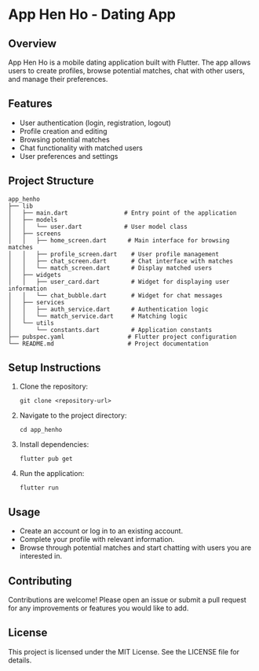 # App Hen Ho - Dating App

## Overview
App Hen Ho is a mobile dating application built with Flutter. The app allows users to create profiles, browse potential matches, chat with other users, and manage their preferences.

## Features
- User authentication (login, registration, logout)
- Profile creation and editing
- Browsing potential matches
- Chat functionality with matched users
- User preferences and settings

## Project Structure
```
app_henho
├── lib
│   ├── main.dart                # Entry point of the application
│   ├── models
│   │   └── user.dart            # User model class
│   ├── screens
│   │   ├── home_screen.dart      # Main interface for browsing matches
│   │   ├── profile_screen.dart    # User profile management
│   │   ├── chat_screen.dart       # Chat interface with matches
│   │   └── match_screen.dart      # Display matched users
│   ├── widgets
│   │   ├── user_card.dart         # Widget for displaying user information
│   │   └── chat_bubble.dart       # Widget for chat messages
│   ├── services
│   │   ├── auth_service.dart      # Authentication logic
│   │   └── match_service.dart     # Matching logic
│   └── utils
│       └── constants.dart         # Application constants
├── pubspec.yaml                  # Flutter project configuration
└── README.md                     # Project documentation
```

## Setup Instructions
1. Clone the repository:
   ```
   git clone <repository-url>
   ```
2. Navigate to the project directory:
   ```
   cd app_henho
   ```
3. Install dependencies:
   ```
   flutter pub get
   ```
4. Run the application:
   ```
   flutter run
   ```

## Usage
- Create an account or log in to an existing account.
- Complete your profile with relevant information.
- Browse through potential matches and start chatting with users you are interested in.

## Contributing
Contributions are welcome! Please open an issue or submit a pull request for any improvements or features you would like to add.

## License
This project is licensed under the MIT License. See the LICENSE file for details.